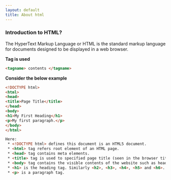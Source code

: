 ```yaml
---
layout: default
title: About html
---
```


### Introduction to HTML?
The HyperText Markup Language or HTML is the standard markup language for documents designed to be displayed in a web browser.

**Tag is used**
```html
<tagname> contents </tagname>
```
**Consider the below example**

```html
<!DOCTYPE html>
<html>
<head>
<title>Page Title</title>
</head>
<body>
<h1>My First Heading</h1>
<p>My first paragraph.</p>
</body>
</html>

Here:
 * <!DOCTYPE html> defines this document is an HTML5 document.
 * <html> tag refers root element of an HTML page.
 * <head> tag contains meta elements.
 * <title> tag is used to specified page title (seen in the browser title bar).
 * <body> tag contains the visible contents of the website such as heading, paragraph, images, hyperlinks.
 * <h1> is the heading tag. Similarly <h2>, <h3>, <h4>, <h5> and <h6>.
 * <p> is a paragraph tag.

```
